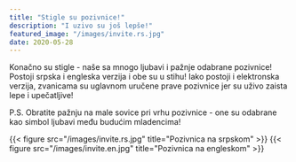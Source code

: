 ```yaml
---
title: "Stigle su pozivnice!"
description: "I uzivo su još lepše!"
featured_image: "/images/invite.rs.jpg"
date: 2020-05-28
---
```


Konačno su stigle - naše sa mnogo ljubavi i pažnje odabrane pozivnice! 
Postoji srpska i engleska verzija i obe su u stihu! 
Iako postoji i elektronska verzija, zvanicama su uglavnom uručene prave pozivnice jer su uživo zaista lepe i upečatljive! 
 
 P.S. Obratite pažnju na male sovice pri vrhu pozivnice - one su odabrane kao simbol ljubavi među budućim mladencima!
 
 
{{< figure src="/images/invite.rs.jpg" title="Pozivnica na srpskom" >}}
{{< figure src="/images/invite.en.jpg" title="Pozivnica na engleskom" >}}


